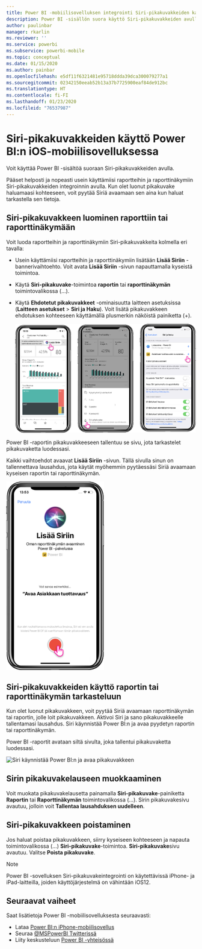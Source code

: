 ```yaml
---
title: Power BI -mobiilisovelluksen integrointi Siri-pikakuvakkeiden kanssa
description: Power BI -sisällön suora käyttö Siri-pikakuvakkeiden avulla.
author: paulinbar
manager: rkarlin
ms.reviewer: ''
ms.service: powerbi
ms.subservice: powerbi-mobile
ms.topic: conceptual
ms.date: 01/15/2020
ms.author: painbar
ms.openlocfilehash: e5df11f6321481e95718ddda39dca300079277a1
ms.sourcegitcommit: 02342150eeab52b13a37b7725900eaf84de912bc
ms.translationtype: HT
ms.contentlocale: fi-FI
ms.lasthandoff: 01/23/2020
ms.locfileid: "76537987"
---
```

# <a name="using-siri-shortcuts-in-power-bi-mobile-ios-app"></a>Siri-pikakuvakkeiden käyttö Power BI:n iOS-mobiilisovelluksessa

Voit käyttää Power BI -sisältöä suoraan Siri-pikakuvakkeiden avulla.

Pääset helposti ja nopeasti usein käyttämiisi raportteihin ja raporttinäkymiin Siri-pikakuvakkeiden integroinnin avulla. Kun olet luonut pikakuvake haluamaasi kohteeseen, voit pyytää Siriä avaamaan sen aina kun haluat tarkastella sen tietoja.

## <a name="create-siri-shortcut-for-a-report-or-dashboard"></a>Siri-pikakuvakkeen luominen raporttiin tai raporttinäkymään

Voit luoda raportteihin ja raporttinäkymiin Siri-pikakuvakkeita kolmella eri tavalla:

- Usein käyttämiisi raportteihin ja raporttinäkymiin lisätään **Lisää Siriin** -bannerivaihtoehto. Voit avata **Lisää Siriin** -sivun napauttamalla kyseistä toimintoa.
    
- Käytä **Siri-pikakuvake**-toimintoa **raportin** tai **raporttinäkymän** toimintovalikossa (...).
    
- Käytä **Ehdotetut pikakuvakkeet** -ominaisuutta laitteen asetuksissa (**Laitteen asetukset** > **Siri ja Haku**). Voit lisätä pikakuvakkeen ehdotuksen kohteeseen käyttämällä plusmerkin näköistä painiketta (+).
     
     ![Pikakuvakkeen luominen](./media/mobile-apps-ios-siri-search/power-bi-siri-create-shortcut.png)

Power BI -raportin pikakuvakkeeseen tallentuu se sivu, jota tarkastelet pikakuvaketta luodessasi. 

Kaikki vaihtoehdot avaavat **Lisää Siriin** -sivun. Tällä sivulla sinun on tallennettava lausahdus, jota käytät myöhemmin pyytäessäsi Siriä avaamaan kyseisen raportin tai raporttinäkymän. 
   
![Lisää Siriin -sivu](./media/mobile-apps-ios-siri-search/power-bi-siri-add-page.png)
    

## <a name="use-siri-shortcuts-to-view-report-or-dashboard"></a>Siri-pikakuvakkeiden käyttö raportin tai raporttinäkymän tarkasteluun

Kun olet luonut pikakuvakkeen, voit pyytää Siriä avaamaan raporttinäkymän tai raportin, jolle loit pikakuvakkeen.
Aktivoi Siri ja sano pikakuvakkeelle tallentamasi lausahdus. Siri käynnistää Power BI:n ja avaa pyydetyn raportin tai raporttinäkymän. 

Power BI -raportit avataan siltä sivulta, joka tallentui pikakuvaketta luodessasi.


  ![Siri käynnistää Power BI:n ja avaa pikakuvakkeen](./media/mobile-apps-ios-siri-search/power-bi-siri-open.png)
  

## <a name="edit-siri-shortcut-phrase"></a>Sirin pikakuvakelauseen muokkaaminen 
Voit muokata pikakuvakelausetta painamalla **Siri-pikakuvake**-painiketta **Raportin** tai **Raporttinäkymän** toimintovalikossa (...). Sirin pikakuvakesivu avautuu, jolloin voit **Tallentaa lausahduksen uudelleen**. 

## <a name="delete-siri-shortcut"></a>Siri-pikakuvakkeen poistaminen 
Jos haluat poistaa pikakuvakkeen, siirry kyseiseen kohteeseen ja napauta toimintovalikossa (...) **Siri-pikakuvake**-toimintoa. **Siri-pikakuvake**sivu avautuu. Valitse **Poista pikakuvake**.


> [!NOTE]
> Power BI -sovelluksen Siri-pikakuvakeintegrointi on käytettävissä iPhone- ja iPad-laitteilla, joiden käyttöjärjestelmä on vähintään iOS12.
> 

## <a name="next-steps"></a>Seuraavat vaiheet
Saat lisätietoja Power BI -mobiilisovelluksesta seuraavasti: 

* Lataa [Power BI:n iPhone-mobiilisovellus](https://go.microsoft.com/fwlink/?LinkId=522062)
* Seuraa [@MSPowerBI Twitterissä](https://twitter.com/MSPowerBI)
* Liity keskusteluun [Power BI -yhteisössä](https://community.powerbi.com/)

